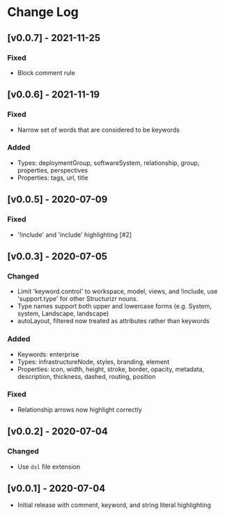 # Change Log

## [v0.0.7] - 2021-11-25
### Fixed
- Block comment rule

## [v0.0.6] - 2021-11-19
### Fixed
- Narrow set of words that are considered to be keywords

### Added
- Types: deploymentGroup, softwareSystem, relationship, group, properties, perspectives
- Properties: tags, url, title

## [v0.0.5] - 2020-07-09
### Fixed
-  '!include' and 'include' highlighting [#2]

## [v0.0.3] - 2020-07-05
### Changed
- Limit 'keyword.control' to workspace, model, views, and !include, use 'support.type' for other Structurizr nouns.
- Type names support both upper and lowercase forms (e.g. System, system, Landscape, landscape)
- autoLayout, filtered now treated as attributes rather than keywords

### Added
- Keywords: enterprise
- Types: infrastructureNode, styles, branding, element
- Properties: icon, width, height, stroke, border, opacity, metadata, description, thickness, dashed, routing, position

### Fixed
- Relationship arrows now highlight correctly

## [v0.0.2] - 2020-07-04
### Changed
- Use `dsl` file extension

## [v0.0.1] - 2020-07-04
- Initial release with comment, keyword, and string literal highlighting
